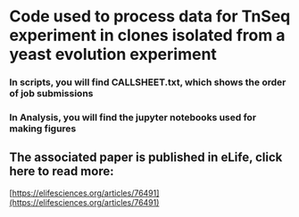 # Code used to process data for TnSeq experiment in clones isolated from a yeast evolution experiment

### In scripts, you will find CALLSHEET.txt, which shows the order of job submissions

### In Analysis, you will find the jupyter notebooks used for making figures

## The associated paper is published in eLife, click here to read more: 
[https://elifesciences.org/articles/76491](https://elifesciences.org/articles/76491)
